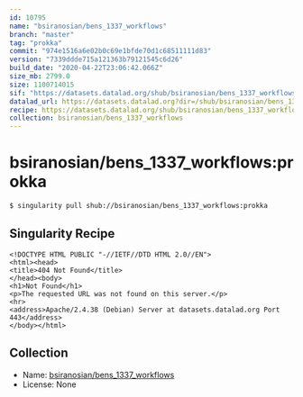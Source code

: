 ```yaml
---
id: 10795
name: "bsiranosian/bens_1337_workflows"
branch: "master"
tag: "prokka"
commit: "974e1516a6e02b0c69e1bfde70d1c68511111d83"
version: "7339ddde715a121363b79121545c6d26"
build_date: "2020-04-22T23:06:42.066Z"
size_mb: 2799.0
size: 1100714015
sif: "https://datasets.datalad.org/shub/bsiranosian/bens_1337_workflows/prokka/2020-04-22-974e1516-7339ddde/7339ddde715a121363b79121545c6d26.sif"
datalad_url: https://datasets.datalad.org?dir=/shub/bsiranosian/bens_1337_workflows/prokka/2020-04-22-974e1516-7339ddde/
recipe: https://datasets.datalad.org/shub/bsiranosian/bens_1337_workflows/prokka/2020-04-22-974e1516-7339ddde/Singularity
collection: bsiranosian/bens_1337_workflows
---
```


# bsiranosian/bens_1337_workflows:prokka

```bash
$ singularity pull shub://bsiranosian/bens_1337_workflows:prokka
```

## Singularity Recipe

```singularity
<!DOCTYPE HTML PUBLIC "-//IETF//DTD HTML 2.0//EN">
<html><head>
<title>404 Not Found</title>
</head><body>
<h1>Not Found</h1>
<p>The requested URL was not found on this server.</p>
<hr>
<address>Apache/2.4.38 (Debian) Server at datasets.datalad.org Port 443</address>
</body></html>
```

## Collection

 - Name: [bsiranosian/bens_1337_workflows](https://github.com/bsiranosian/bens_1337_workflows)
 - License: None


